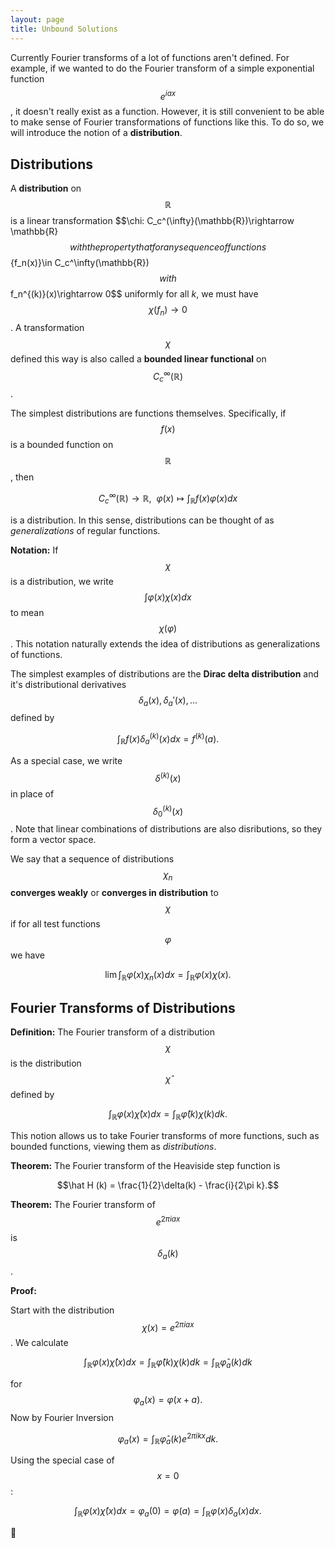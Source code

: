 ```yaml
---
layout: page
title: Unbound Solutions
---
```


Currently Fourier transforms of a lot of functions aren't defined.
For example, if we wanted to do the Fourier transform of a simple exponential function $$e^{i ax}$$, it doesn't really exist as a function.
However, it is still convenient to be able to make sense of Fourier transformations of functions like this.
To do so, we will introduce the notion of a **distribution**.

## Distributions

A **distribution** on $$\mathbb{R}$$ is a linear transformation $$\chi: C_c^(\infty}(\mathbb{R})\rightarrow \mathbb{R}$$ with the property that for any sequence of functions $$\{f_n(x)\}\in C_c^\infty(\mathbb{R})$$ with $$f_n^{(k)}(x)\rightarrow 0$$ uniformly for all $k$, we must have $$\chi(f_n)\rightarrow 0$$.
A transformation $$\chi$$ defined this way is also called a **bounded linear functional** on $$C_c^\infty(\mathbb{R})$$.

The simplest distributions are functions themselves.  Specifically, if $$f(x)$$ is a bounded function on $$\mathbb{R}$$, then 

$$ C_c^\infty(\mathbb{R})\rightarrow \mathbb{R},\ \ \varphi(x)\mapsto \int_{\mathbb R} f(x)\varphi(x)dx$$

is a distribution.  In this sense, distributions can be thought of as *generalizations* of regular functions.

**Notation:** If $$\chi$$ is a distribution, we write $$\int \varphi(x) \chi(x)dx$$ to mean $$\chi(\varphi)$$.  This notation naturally extends the idea of distributions as generalizations of functions.

The simplest examples of distributions are the **Dirac delta distribution** and it's distributional derivatives $$\delta_a(x),\delta_a'(x),\dots$$ defined by

$$\int_{\mathbb{R}} f(x)\delta_a^{(k)}(x) dx = f^{(k)}(a).$$

As a special case, we write $$\delta^{(k)}(x)$$ in place of $$\delta_0^{(k)}(x)$$.
Note that linear combinations of distributions are also disributions, so they form a vector space.

We say that a sequence of distributions $$\chi_n$$ **converges weakly** or **converges in distribution** to $$\chi$$ if for all test functions $$\varphi$$ we have

$$\lim \int_{\mathbb{R}} \varphi(x)\chi_n(x)dx = \int_{\mathbb{R}}\varphi(x)\chi(x).$$

## Fourier Transforms of Distributions

**Definition:** The Fourier transform of a distribution $$\chi$$ is the distribution $$\hat\chi$$ defined by

$$\int_{\mathbb{R}} \varphi(x)\hat{\chi}(x)dx = \int_{\mathbb{R}} \hat\varphi(k)\chi(k)dk.$$

This notion allows us to take Fourier transforms of more functions, such as bounded functions, viewing them as *distributions*.

**Theorem:** The Fourier transform of the Heaviside step function is

$$\hat H (k) = \frac{1}{2}\delta(k) - \frac{i}{2\pi k}.$$

**Theorem:** The Fourier transform of $$e^{2\pi i ax}$$ is $$\delta_a(k)$$.

**Proof:**

Start with the distribution $$\chi(x) = e^{2\pi i ax}$$.
We calculate

$$\int_{\mathbb R}\varphi(x)\hat{\chi}(x) dx = \int_{\mathbb R} \hat\varphi(k)\chi(k)dk = \int_{\mathbb R} \hat\varphi_a(k)dk$$

for $$\varphi_a(x) = \varphi(x+a).$$
Now by Fourier Inversion

$$\varphi_a(x) = \int_{\mathbb{R}}\hat\varphi_a(k)e^{2\pi i kx}dk.$$

Using the special case of $$x=0$$:

$$\int_{\mathbb R}\varphi(x)\hat{\chi}(x) dx = \varphi_a(0) = \varphi(a) = \int_{\mathbb R} \varphi(x)\delta_a(x)dx.$$

:black_square_button:



